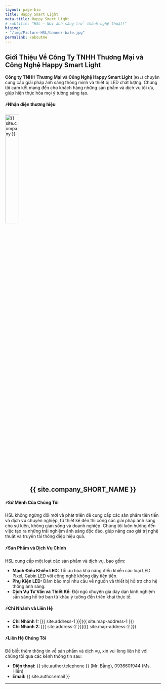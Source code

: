 ```yaml
---
layout: page-bio
title: Happy Smart Light
meta-title: Happy Smart Light
# subtitle: "HSL – Nơi ánh sáng trở thành nghệ thuật!"
bigimg:
- "/img/Picture-HSL/banner-bale.jpg"
permalink: /aboutme
---
```


## **Giới Thiệu Về Công Ty TNHH Thương Mại và Công Nghệ Happy Smart Light**

**Công ty TNHH Thương Mại và Công Nghệ Happy Smart Light** (`HSL`) chuyên cung cấp giải pháp ánh sáng thông minh và thiết bị LED chất lượng. Chúng tôi cam kết mang đến cho khách hàng những sản phẩm và dịch vụ tối ưu, giúp hiện thực hóa mọi ý tưởng sáng tạo.

#### ⚡Nhận diện thương hiệu
<div class="text-center">
  <a target="_blank" rel="noopener" href="/" class="project-link" title="{{ site.company }} ">
    <img src="{{ site.baseurl }}/img/Picture-HSL/trans_hsl.svg" class="img-rounded" alt="{{ site.company }} " width="30%" />
  </a>
  <h2 style="text-align: center;">{{ site.company_SHORT_NAME }} </h2>
</div>


#### ⚡**Sứ Mệnh Của Chúng Tôi**
HSL không ngừng đổi mới và phát triển để cung cấp các sản phẩm tiên tiến và dịch vụ chuyên nghiệp, từ thiết kế đến thi công các giải pháp ánh sáng cho sự kiện, không gian sống và doanh nghiệp. Chúng tôi luôn hướng đến việc tạo ra những trải nghiệm ánh sáng độc đáo, giúp nâng cao giá trị nghệ thuật và truyền tải thông điệp hiệu quả.

#### ⚡**Sản Phẩm và Dịch Vụ Chính**
HSL cung cấp một loạt các sản phẩm và dịch vụ, bao gồm:
- **Mạch Điều Khiển LED:** Tối ưu hóa khả năng điều khiển các loại LED Pixel, Cabin LED với công nghệ không dây tiên tiến.
- **Phụ Kiện LED:** Đảm bảo mọi nhu cầu về nguồn và thiết bị hỗ trợ cho hệ thống ánh sáng.
- **Dịch Vụ Tư Vấn và Thiết Kế:** Đội ngũ chuyên gia dày dạn kinh nghiệm sẵn sàng hỗ trợ bạn từ khâu ý tưởng đến triển khai thực tế.

#### ⚡**Chi Nhánh và Liên Hệ**
- **Chi Nhánh 1:** [{{ site.address-1 }}]({{ site.map-address-1 }})
- **Chi Nhánh 2:** [{{ site.address-2 }}]({{ site.map-address-2 }})


#### ⚡**Liên Hệ Chúng Tôi**
Để biết thêm thông tin về sản phẩm và dịch vụ, xin vui lòng liên hệ với chúng tôi qua các kênh thông tin sau:  
- **Điện thoại:** {{ site.author.telephone }} (Mr. Bằng), 0936601944 (Ms. Hiền)  
- **Email:** {{ site.author.email  }}

---

